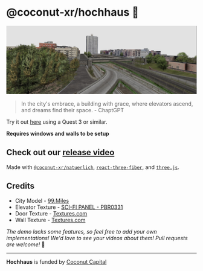 # @coconut-xr/hochhaus 🏢

![Header Image](./header.jpg)

> In the city's embrace, a building with grace, where elevators ascend, and dreams find their space. - ChaptGPT

Try it out [here](coconut-xr.github.io/hochhaus/) using a Quest 3 or similar.

**Requires windows and walls to be setup**

Check out our [release video](https://x.com/coconut_xr/status/1712504946883510743)
---

Made with [`@coconut-xr/natuerlich`](https://github.com/coconut-xr/natuerlich), [`react-three-fiber`](https://github.com/pmndrs/react-three-fiber), and [`three.js`](https://github.com/mrdoob/three.js).

## Credits

* City Model - [99.Miles](https://sketchfab.com/99.Miles)
* Elevator Texture - [SCI-FI PANEL - PBR0331](https://www.textures.com/download/PBR0407/137280)
* Door Texture - [Textures.com](https://www.textures.com/)
* Wall Texture - [Textures.com](https://www.textures.com/)

_The demo lacks some features, so feel free to add your own implementations! We'd love to see your videos about them! Pull requests are welcome!_ 🤗

---

**Hochhaus** is funded by [Coconut Capital](https://coconut.capital/)